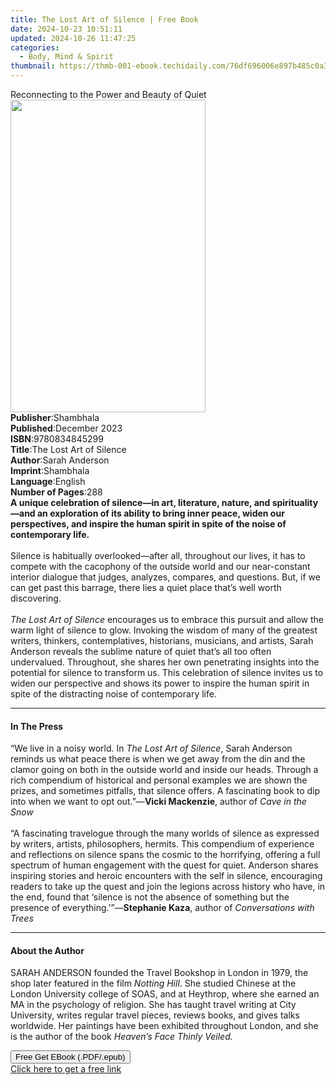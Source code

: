 ```yaml
---
title: The Lost Art of Silence | Free Book
date: 2024-10-23 10:51:11
updated: 2024-10-26 11:47:25
categories:
  - Body, Mind & Spirit
thumbnail: https://thmb-001-ebook.techidaily.com/76df696006e897b485c0a30b6bb0b5241096a7c38eede0e6b88123c247998dbf.jpg
---
```

<main id="book-container">
  <div class="flex flex-col">
    <div class="book-brief flex-1 py-6 px-4 sm:p-6 md:py-10 md:px-8">
      <!-- brief-->
      <div class="book-brief-main">
        Reconnecting to the Power and Beauty of Quiet
      </div>
    </div>
    <div
      class="book-meta-info flex-1 grid gap-4 col-start-1 col-end-3 row-start-1 sm:mb-6 sm:grid-cols-4 lg:gap-6 lg:col-start-2 lg:row-end-6 lg:row-span-6 lg:mb-0"
    >
      <div
        class="book-meta-info-left place-content-center mt-4 p-4 text-sm leading-6 col-start-2 col-span-2 dark:text-slate-400"
      >
        <img
          class="w-full h-500 object-cover rounded-lg sm:h-255 sm:col-span-2 lg:col-span-full"
          src="https://img-001-ebook.techidaily.com/4c79f52caca8e26687688245998673cb2159e089f1c92e437aa239fcd8c548e0.jpg"
          alt=""
          width="312"
          height="500"
        />
      </div>
      <div
        class="book-meta-info-right mt-2 col-start-1 row-start-2 col-span-3 self-center"
      >
        <!-- meta data  -->
        <div class="flex flex-col px-4 md:px-8">
          <div class="flex-1">
            <strong>Publisher</strong>:<span class="px-2">Shambhala</span>
          </div>
          <div class="flex-1">
            <strong>Published</strong>:<span class="px-2">December 2023</span>
          </div>
          <div class="flex-1">
            <strong>ISBN</strong>:<span class="px-2">9780834845299</span>
          </div>
          <div class="flex-1">
            <strong>Title</strong>:<span class="px-2"
              >The Lost Art of Silence</span
            >
          </div>
          <div class="flex-1">
            <strong>Author</strong>:<span class="px-2">Sarah Anderson</span>
          </div>
          <div class="flex-1">
            <strong>Imprint</strong>:<span class="px-2">Shambhala</span>
          </div>
          <div class="flex-1">
            <strong>Language</strong>:<span class="px-2">English</span>
          </div>
          <div class="flex-1">
            <strong>Number of Pages</strong>:<span class="px-2">288</span>
          </div>
        </div>
      </div>
    </div>
    <div class="book-description flex-1 py-6 px-4 sm:p-6 md:py-10 md:px-8">
      <div class="book-description-main">
        <div accordion-content="" id="description">
          <b
            >A unique celebration of silence—in art, literature, nature, and
            spirituality—and an exploration of its ability to bring inner peace,
            widen our perspectives, and inspire the human spirit in spite of the
            noise of contemporary life.</b
          ><br /><br />Silence is habitually overlooked—after all, throughout
          our lives, it has to compete with the cacophony of the outside world
          and our near-constant interior dialogue that judges, analyzes,
          compares, and questions. But, if we can get past this barrage, there
          lies a quiet place that’s well worth discovering.<br /><br /><i
            >The Lost Art of Silence</i
          >
          encourages us to embrace this pursuit and allow the warm light of
          silence to glow. Invoking the wisdom of many of the greatest writers,
          thinkers, contemplatives, historians, musicians, and artists, Sarah
          Anderson reveals the sublime nature of quiet that’s all too often
          undervalued. Throughout, she shares her own penetrating insights into
          the potential for silence to transform us. This celebration of silence
          invites us to widen our perspective and shows its power to inspire the
          human spirit in spite of the distracting noise of contemporary life.
        </div>
        <div class="accordion-fader"></div>
      </div>
    </div>
    <div class="book-excerpts flex-1 py-6 px-4 sm:p-6 md:py-10 md:px-8">
      <!-- excerpts-->
      <div class="book-excerpts-main">
        <hr />
        <h4 class="placeholder placeholder-heading">
          <span>In The Press</span>
        </h4>
        <p>
          “We live in a noisy world. In <i>The Lost Art of Silence</i>, Sarah
          Anderson reminds us what peace there is when we get away from the din
          and the clamor going on both in the outside world and inside our
          heads. Through a rich compendium of historical and personal examples
          we are shown the prizes, and sometimes pitfalls, that silence offers.
          A fascinating book to dip into when we want to opt out.”—<b
            >Vicki Mackenzie</b
          >, author of <i>Cave in the Snow</i><br /><br />“A fascinating
          travelogue through the many worlds of silence as expressed by writers,
          artists, philosophers, hermits. This compendium of experience and
          reflections on silence spans the cosmic to the horrifying, offering a
          full spectrum of human engagement with the quest for quiet. Anderson
          shares inspiring stories and heroic encounters with the self in
          silence, encouraging readers to take up the quest and join the legions
          across history who have, in the end, found that ‘silence is not the
          absence of something but the presence of everything.’”—<b
            >Stephanie Kaza</b
          >, author of <i>Conversations with Trees</i>
        </p>
      </div>
    </div>
    <div class="book-about-author flex-1 py-6 px-4 sm:p-6 md:py-10 md:px-8">
      <!-- about author-->
      <div class="book-main-author-main">
        <hr />
        <h4 class="placeholder placeholder-heading">
          <span>About the Author</span>
        </h4>
        <p>
          SARAH ANDERSON founded the Travel Bookshop in London in 1979, the shop
          later featured in the film <i>Notting Hill</i>. She studied Chinese at
          the London University college of SOAS, and at Heythrop, where she
          earned an MA in the psychology of religion. She has taught travel
          writing at City University, writes regular travel pieces, reviews
          books, and gives talks worldwide. Her paintings have been exhibited
          throughout London, and she is the author of the book
          <i>Heaven’s Face Thinly Veiled.</i>
        </p>
      </div>
    </div>
    <div class="book-free-get flex-1 py-6 px-4 sm:p-6 md:py-10 md:px-8">
      <button
        id="btn-free-get"
        class="bg-blue-500 hover:bg-blue-700 text-white font-bold py-2 px-4 rounded"
      >
        Free Get EBook (.PDF/.epub)
      </button>
      <div id="countdown-display" class="px-2 text-lg mt-2"></div>
      <a
        id="free-link"
        class="hidden bg-blue-500 hover:bg-blue-700 text-white font-bold py-2 px-4 rounded"
        href="https://www.ebooks.com/en-us/book/210883111/the-lost-art-of-silence/sarah-anderson/"
        target="_blank"
        >Click here to get a free link</a
      >
    </div>
    <script>
      let countdownTime = 0;
      let countdownInterval = null;
      document
        .getElementById('btn-free-get')
        .addEventListener('click', startCountdown);
      function startCountdown() {
        countdownTime = new Date().getTime() + 60000 * 3;
        countdownInterval = setInterval(updateCountdown, 1000);
        document.getElementById('btn-free-get').disabled = true;
        document
          .getElementById('btn-free-get')
          .classList.add('bg-gray-500', 'cursor-not-allowed');
      }
      function updateCountdown() {
        let currentTime = new Date().getTime();
        let timeLeft = countdownTime - currentTime;
        let secondsLeft = Math.floor(timeLeft / 1000);
        document.getElementById('countdown-display').innerHTML =
          `Remaining time: ${secondsLeft} seconds.`;
        if (secondsLeft <= 0) {
          clearInterval(countdownInterval);
          document.getElementById('btn-free-get').classList.add('hidden');
          document.getElementById('free-link').classList.remove('hidden');
          document.getElementById('countdown-display').innerHTML = '';
        }
      }
    </script>
  </div>
</main>
